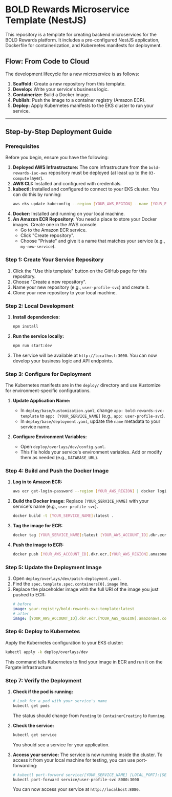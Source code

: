 # BOLD Rewards Microservice Template (NestJS)

This repository is a template for creating backend microservices for the BOLD Rewards platform. It includes a pre-configured NestJS application, Dockerfile for containerization, and Kubernetes manifests for deployment.

## Flow: From Code to Cloud

The development lifecycle for a new microservice is as follows:

1.  **Scaffold:** Create a new repository from this template.
2.  **Develop:** Write your service's business logic.
3.  **Containerize:** Build a Docker image.
4.  **Publish:** Push the image to a container registry (Amazon ECR).
5.  **Deploy:** Apply Kubernetes manifests to the EKS cluster to run your service.

---

## Step-by-Step Deployment Guide

### Prerequisites

Before you begin, ensure you have the following:

1.  **Deployed AWS Infrastructure:** The core infrastructure from the `bold-rewards-iac-aws` repository must be deployed (at least up to the `03-compute` layer).
2.  **AWS CLI:** Installed and configured with credentials.
3.  **kubectl:** Installed and configured to connect to your EKS cluster. You can do this by running:
    ```bash
    aws eks update-kubeconfig --region [YOUR_AWS_REGION] --name [YOUR_EKS_CLUSTER_NAME]
    ```
4.  **Docker:** Installed and running on your local machine.
5.  **An Amazon ECR Repository:** You need a place to store your Docker images. Create one in the AWS console.
    *   Go to the Amazon ECR service.
    *   Click "Create repository".
    *   Choose "Private" and give it a name that matches your service (e.g., `my-new-service`).

### Step 1: Create Your Service Repository

1.  Click the "Use this template" button on the GitHub page for this repository.
2.  Choose "Create a new repository".
3.  Name your new repository (e.g., `user-profile-svc`) and create it.
4.  Clone your new repository to your local machine.

### Step 2: Local Development

1.  **Install dependencies:**
    ```bash
    npm install
    ```
2.  **Run the service locally:**
    ```bash
    npm run start:dev
    ```
3.  The service will be available at `http://localhost:3000`. You can now develop your business logic and API endpoints.

### Step 3: Configure for Deployment

The Kubernetes manifests are in the `deploy/` directory and use Kustomize for environment-specific configurations.

1.  **Update Application Name:**
    *   In `deploy/base/kustomization.yaml`, change `app: bold-rewards-svc-template` to `app: [YOUR_SERVICE_NAME]` (e.g., `app: user-profile-svc`).
    *   In `deploy/base/deployment.yaml`, update the `name` metadata to your service name.

2.  **Configure Environment Variables:**
    *   Open `deploy/overlays/dev/config.yaml`.
    *   This file holds your service's environment variables. Add or modify them as needed (e.g., `DATABASE_URL`).

### Step 4: Build and Push the Docker Image

1.  **Log in to Amazon ECR:**
    ```bash
    aws ecr get-login-password --region [YOUR_AWS_REGION] | docker login --username AWS --password-stdin [YOUR_AWS_ACCOUNT_ID].dkr.ecr.[YOUR_AWS_REGION].amazonaws.com
    ```

2.  **Build the Docker image:** Replace `[YOUR_SERVICE_NAME]` with your service's name (e.g., `user-profile-svc`).
    ```bash
    docker build -t [YOUR_SERVICE_NAME]:latest .
    ```

3.  **Tag the image for ECR:**
    ```bash
    docker tag [YOUR_SERVICE_NAME]:latest [YOUR_AWS_ACCOUNT_ID].dkr.ecr.[YOUR_AWS_REGION].amazonaws.com/[YOUR_ECR_REPO_NAME]:latest
    ```

4.  **Push the image to ECR:**
    ```bash
    docker push [YOUR_AWS_ACCOUNT_ID].dkr.ecr.[YOUR_AWS_REGION].amazonaws.com/[YOUR_ECR_REPO_NAME]:latest
    ```

### Step 5: Update the Deployment Image

1.  Open `deploy/overlays/dev/patch-deployment.yaml`.
2.  Find the `spec.template.spec.containers[0].image` line.
3.  Replace the placeholder image with the full URI of the image you just pushed to ECR:
    ```yaml
    # before
    image: your-registry/bold-rewards-svc-template:latest
    # after
    image: [YOUR_AWS_ACCOUNT_ID].dkr.ecr.[YOUR_AWS_REGION].amazonaws.com/[YOUR_ECR_REPO_NAME]:latest
    ```

### Step 6: Deploy to Kubernetes

Apply the Kubernetes configuration to your EKS cluster:

```bash
kubectl apply -k deploy/overlays/dev
```

This command tells Kubernetes to find your image in ECR and run it on the Fargate infrastructure.

### Step 7: Verify the Deployment

1.  **Check if the pod is running:**
    ```bash
    # Look for a pod with your service's name
    kubectl get pods
    ```
    The status should change from `Pending` to `ContainerCreating` to `Running`.

2.  **Check the service:**
    ```bash
    kubectl get service
    ```
    You should see a service for your application.

3.  **Access your service:**
    The service is now running inside the cluster. To access it from your local machine for testing, you can use port-forwarding:
    ```bash
    # kubectl port-forward service/[YOUR_SERVICE_NAME] [LOCAL_PORT]:[SERVICE_PORT]
    kubectl port-forward service/user-profile-svc 8080:3000
    ```
    You can now access your service at `http://localhost:8080`.
